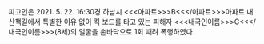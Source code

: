 피고인은 2021. 5. 22. 16:30경 하남시 <<<아파트>>>B<<</아파트>>>아파트 내 산책길에서 특별한 이유 없이 킥 보드를 타고 있는 피해자 <<<내국인이름>>>C<<</내국인이름>>>(8세)의 얼굴을 손바닥으로 1회 때려 폭행하였다.